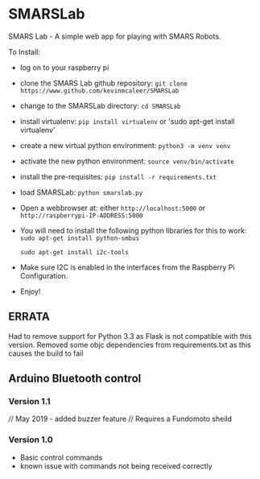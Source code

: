 # SMARSLab

SMARS Lab - A simple web app for playing with SMARS Robots.

To Install:

* log on to your raspberry pi
* clone the SMARS Lab github repository:
 `git clone https://www.github.com/kevinmcaleer/SMARSLab`
* change to the SMARSLab directory:
 `cd SMARSLab`
* install virtualenv:
 `pip install virtualenv`
 or
 'sudo apt-get install virtualenv'
* create a new virtual python environment:
`python3 -m venv venv`
* activate the new python environment:
`source venv/bin/activate`
* install the pre-requisites:
`pip install -r requirements.txt`
* load SMARSLab:
`python smarslab.py`
* Open a webbrowser at:
either `http://localhost:5000` or `http://raspberrypi-IP-ADDRESS:5000`
* You will need to install the following python libraries for this to work:
    `sudo apt-get install python-smbus`

    `sudo apt-get install i2c-tools`
* Make sure I2C is enabled in the interfaces from the Raspberry Pi Configuration.
* Enjoy!

## ERRATA

Had to remove support for Python 3.3 as Flask is not compatible with this version.
Removed some objc dependencies from requirements.txt as this causes the build to fail

## Arduino Bluetooth control


### Version 1.1

// May 2019 - added buzzer feature
// Requires a Fundomoto sheild

### Version 1.0

* Basic control commands
* known issue with commands not being received correctly
